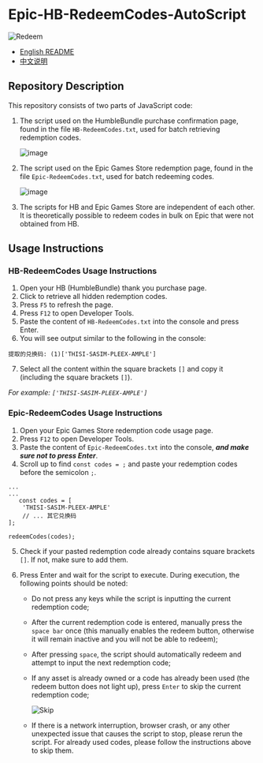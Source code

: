 # Epic-HB-RedeemCodes-AutoScript

![Redeem](https://github.com/user-attachments/assets/008abea9-c011-4dee-8abf-4ef2f24e5ba2)


- [English README](README.en.md)
- [中文说明](README.zh.md)


## Repository Description
This repository consists of two parts of JavaScript code:

1. The script used on the HumbleBundle purchase confirmation page, found in the file `HB-RedeemCodes.txt`, used for batch retrieving redemption codes.

   ![image](https://github.com/user-attachments/assets/04dda569-0ea3-4ab8-a492-e26023076665)


2. The script used on the Epic Games Store redemption page, found in the file `Epic-RedeemCodes.txt`, used for batch redeeming codes.

   ![image](https://github.com/user-attachments/assets/cc8a8095-4a43-4b94-8a8c-91387eb0734d)


3. The scripts for HB and Epic Games Store are independent of each other. It is theoretically possible to redeem codes in bulk on Epic that were not obtained from HB.

## Usage Instructions

### HB-RedeemCodes Usage Instructions

1. Open your HB (HumbleBundle) thank you purchase page.
2. Click to retrieve all hidden redemption codes.
3. Press `F5` to refresh the page.
4. Press `F12` to open Developer Tools.
5. Paste the content of `HB-RedeemCodes.txt` into the console and press Enter.
6. You will see output similar to the following in the console:

 ```
提取的兑换码: (1)['THISI-SASIM-PLEEX-AMPLE']
 ```

7. Select all the content within the square brackets `[]` and copy it (including the square brackets `[]`).

  *For example: `['THISI-SASIM-PLEEX-AMPLE']`*

### Epic-RedeemCodes Usage Instructions

1. Open your Epic Games Store redemption code usage page.
2. Press `F12` to open Developer Tools.
3. Paste the content of `Epic-RedeemCodes.txt` into the console, *__and make sure not to press Enter__*.
4. Scroll up to find `const codes = ;` and paste your redemption codes before the semicolon `;`.

```
...
...
   const codes = [
    'THISI-SASIM-PLEEX-AMPLE'
    // ... 其它兑换码
];

redeemCodes(codes);
```

5. Check if your pasted redemption code already contains square brackets `[]`. If not, make sure to add them.
6. Press Enter and wait for the script to execute.
   During execution, the following points should be noted:

   - Do not press any keys while the script is inputting the current redemption code;
   - After the current redemption code is entered, manually press the `space bar` once (this manually enables the redeem button, otherwise it will remain inactive and you will not be able to redeem);
   - After pressing `space`, the script should automatically redeem and attempt to input the next redemption code;
   - If any asset is already owned or a code has already been used (the redeem button does not light up), press `Enter` to skip the current redemption code;
     
     ![Skip](https://github.com/user-attachments/assets/9ee4621d-4473-40ca-aeda-6c9b95795875)

   - If there is a network interruption, browser crash, or any other unexpected issue that causes the script to stop, please rerun the script. For already used codes, please follow the instructions above to skip them.


